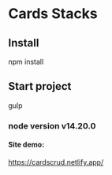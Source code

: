 # Cards Stacks

## Install

npm install

## Start project

gulp

### node version v14.20.0

#### Site demo:

https://cardscrud.netlify.app/
